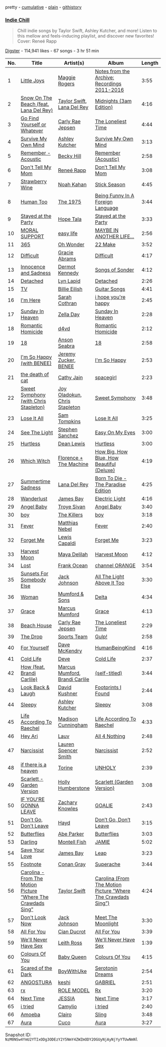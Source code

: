 pretty - [cumulative](/playlists/cumulative/1jelEUwXFe9YeEjdAR3aC8.md) - [plain](/playlists/plain/1jelEUwXFe9YeEjdAR3aC8) - [githistory](https://github.githistory.xyz/mackorone/spotify-playlist-archive/blob/main/playlists/plain/1jelEUwXFe9YeEjdAR3aC8)

### [Indie Chill](https://open.spotify.com/playlist/1jelEUwXFe9YeEjdAR3aC8)

> Chill indie songs by Taylor Swift, Ashley Kutcher, and more! Listen to this mellow and feels\-inducing playlist, and discover new favorites! Cover: Reneé Rapp

[Digster](https://open.spotify.com/user/digster.fm) - 114,941 likes - 67 songs - 3 hr 51 min

| No. | Title | Artist(s) | Album | Length |
|---|---|---|---|---|
| 1 | [Little Joys](https://open.spotify.com/track/6LzKBCMuZDmcIULxE6ISVv) | [Maggie Rogers](https://open.spotify.com/artist/4NZvixzsSefsNiIqXn0NDe) | [Notes from the Archive: Recordings 2011\-2016](https://open.spotify.com/album/2li1FMT6riytgLdq4Eu4rb) | 3:55 |
| 2 | [Snow On The Beach \(feat\. Lana Del Rey\)](https://open.spotify.com/track/6ADDIJxxqzM9LMpm78yzQG) | [Taylor Swift](https://open.spotify.com/artist/06HL4z0CvFAxyc27GXpf02), [Lana Del Rey](https://open.spotify.com/artist/00FQb4jTyendYWaN8pK0wa) | [Midnights \(3am Edition\)](https://open.spotify.com/album/3lS1y25WAhcqJDATJK70Mq) | 4:16 |
| 3 | [Go Find Yourself or Whatever](https://open.spotify.com/track/0nrKz8Ez1mQ1wiv1oqc7Ld) | [Carly Rae Jepsen](https://open.spotify.com/artist/6sFIWsNpZYqfjUpaCgueju) | [The Loneliest Time](https://open.spotify.com/album/3l2Gi0hMjZV2uvKoWlFkoQ) | 4:44 |
| 4 | [Survive My Own Mind](https://open.spotify.com/track/6GiI6EnuQ5V7pJ5WxOJ6z4) | [Ashley Kutcher](https://open.spotify.com/artist/1Zi1c8sWZTy5rDiN3lAuEj) | [Survive My Own Mind](https://open.spotify.com/album/1ywqaWYRgovlH12fhAFdpN) | 3:13 |
| 5 | [Remember \- Acoustic](https://open.spotify.com/track/5aXfGM7WVcqyAvqnL7k0y3) | [Becky Hill](https://open.spotify.com/artist/4EPJlUEBy49EX1wuFOvtjK) | [Remember \(Acoustic\)](https://open.spotify.com/album/6tMWod3p4ojBLD8g2KzhtM) | 2:58 |
| 6 | [Don't Tell My Mom](https://open.spotify.com/track/52xPJ6sISOam1g1blK9RF0) | [Reneé Rapp](https://open.spotify.com/artist/2hUYKu1x0UZQXvzCmggvSn) | [Don’t Tell My Mom](https://open.spotify.com/album/3TE6FmGfVRv442zvXQVsqv) | 3:08 |
| 7 | [Strawberry Wine](https://open.spotify.com/track/7Gvf6Li9MYft4fUijkFjKq) | [Noah Kahan](https://open.spotify.com/artist/2RQXRUsr4IW1f3mKyKsy4B) | [Stick Season](https://open.spotify.com/album/50ZenUP4O2Q5eCy2NRNvuz) | 4:45 |
| 8 | [Human Too](https://open.spotify.com/track/2PUHkK7V8XSoquIV8Skj7h) | [The 1975](https://open.spotify.com/artist/3mIj9lX2MWuHmhNCA7LSCW) | [Being Funny In A Foreign Language](https://open.spotify.com/album/6dVCpQ7oGJD1oYs2fv1t5M) | 3:44 |
| 9 | [Stayed at the Party](https://open.spotify.com/track/4oBGba0gIMq5AKc6tTywwX) | [Hope Tala](https://open.spotify.com/artist/74CcYmmNeHKe5PrZaISk8e) | [Stayed at the Party](https://open.spotify.com/album/3fNOwnasCq1Aw0Y4M3Pstq) | 3:33 |
| 10 | [MORAL SUPPORT](https://open.spotify.com/track/5HcrpwNKs0ExfR3hdUOqMW) | [easy life](https://open.spotify.com/artist/7uwY65fDg3FVJ8MkJ5QuZK) | [MAYBE IN ANOTHER LIFE...](https://open.spotify.com/album/5vvbek95UXDUAbdeDArk7m) | 2:56 |
| 11 | [365](https://open.spotify.com/track/6bBJ6Pz37sqtGnhjrzMqec) | [Oh Wonder](https://open.spotify.com/artist/5cIc3SBFuBLVxJz58W2tU9) | [22 Make](https://open.spotify.com/album/34ZJHKy9s9JbUQmdOmrS4F) | 3:52 |
| 12 | [Difficult](https://open.spotify.com/track/3JiaA3hvuKu4Fjf6AWwVMX) | [Gracie Abrams](https://open.spotify.com/artist/4tuJ0bMpJh08umKkEXKUI5) | [Difficult](https://open.spotify.com/album/5ut6gnxZsNlq5ZjiW06Ht8) | 4:17 |
| 13 | [Innocence and Sadness](https://open.spotify.com/track/1oZqKv594G6ojGvDhEFsDw) | [Dermot Kennedy](https://open.spotify.com/artist/5KNNVgR6LBIABRIomyCwKJ) | [Songs of Sonder](https://open.spotify.com/album/5KYqiTq9ChwEVhd26dcFM8) | 4:12 |
| 14 | [Detached](https://open.spotify.com/track/5HQppSYyU4whulcnaYZyFP) | [Lyn Lapid](https://open.spotify.com/artist/4pfy05cNNTacuOQ6SiSu4v) | [Detached](https://open.spotify.com/album/7gqvota2LkWgkoqEI51Q3U) | 2:26 |
| 15 | [TV](https://open.spotify.com/track/3GYlZ7tbxLOxe6ewMNVTkw) | [Billie Eilish](https://open.spotify.com/artist/6qqNVTkY8uBg9cP3Jd7DAH) | [Guitar Songs](https://open.spotify.com/album/1YPWxMpQEC8kcOuefgXbhj) | 4:41 |
| 16 | [I'm Here](https://open.spotify.com/track/7l5jZiuwClTKk2Xyf5mc69) | [Sarah Cothran](https://open.spotify.com/artist/3kft86DbqCNr7rjq3pEj0G) | [i hope you're happy](https://open.spotify.com/album/1kR8ROs5klKibWulbjWjxa) | 2:45 |
| 17 | [Sunday In Heaven](https://open.spotify.com/track/0ycqjtuVPrwKWJAwwN8qLa) | [Zella Day](https://open.spotify.com/artist/100sLnojEpcadRx4edEBA6) | [Sunday In Heaven](https://open.spotify.com/album/6Xi4qZBRpq328DPysFR6fO) | 2:28 |
| 18 | [Romantic Homicide](https://open.spotify.com/track/1xK59OXxi2TAAAbmZK0kBL) | [d4vd](https://open.spotify.com/artist/5y8tKLUfMvliMe8IKamR32) | [Romantic Homicide](https://open.spotify.com/album/4B3FsNFguOEJ4TWEsct83B) | 2:12 |
| 19 | [18](https://open.spotify.com/track/54F792TiwJOWmTJpbUqbXu) | [Anson Seabra](https://open.spotify.com/artist/2jHp7gQArCQrlMvdrIVFCg) | [18](https://open.spotify.com/album/7v8cb4h5R8a0i1NzjWLUod) | 2:58 |
| 20 | [I'm So Happy \(with BENEE\)](https://open.spotify.com/track/16Fxe5DvEXRxQwcorFyaIO) | [Jeremy Zucker](https://open.spotify.com/artist/3gIRvgZssIb9aiirIg0nI3), [BENEE](https://open.spotify.com/artist/0Cp8WN4V8Tu4QJQwCN5Md4) | [I'm So Happy](https://open.spotify.com/album/2n9fao5PGUvIayJehrdHf7) | 2:53 |
| 21 | [the death of cat](https://open.spotify.com/track/1rB20lcvLZnEhrtwsGs1jw) | [Cathy Jain](https://open.spotify.com/artist/3b05F8mzcRrH8jIdBNJHHQ) | [spacegirl](https://open.spotify.com/album/3tp1fly9o91qybai6Isg1u) | 2:23 |
| 22 | [Sweet Symphony \(with Chris Stapleton\)](https://open.spotify.com/track/78HpdJlNoppURkMmE0dogS) | [Joy Oladokun](https://open.spotify.com/artist/7rrTqtOUOwva4sgTx9C9F9), [Chris Stapleton](https://open.spotify.com/artist/4YLtscXsxbVgi031ovDDdh) | [Sweet Symphony](https://open.spotify.com/album/2FuEelEorhSFMkmvhI8iq7) | 3:48 |
| 23 | [Lose It All](https://open.spotify.com/track/1mBtrVS6hLeqcVecvpAqBJ) | [Sam Tompkins](https://open.spotify.com/artist/04uu8U3I1h26Fp2NBkPTRZ) | [Lose It All](https://open.spotify.com/album/1zxsgM6wXvm801tK3ue3aF) | 3:25 |
| 24 | [See The Light](https://open.spotify.com/track/5nsFJfYtAFZmL9PbtYKYcA) | [Stephen Sanchez](https://open.spotify.com/artist/5XKFrudbV4IiuE5WuTPRmT) | [Easy On My Eyes](https://open.spotify.com/album/6BUPtXbb2tspYnkVdg5Ef7) | 3:00 |
| 25 | [Hurtless](https://open.spotify.com/track/6HJizCbaqaEQG1eLjn341Z) | [Dean Lewis](https://open.spotify.com/artist/3QSQFmccmX81fWCUSPTS7y) | [Hurtless](https://open.spotify.com/album/1WKIR7hhHN1DvJPn09gIST) | 3:00 |
| 26 | [Which Witch](https://open.spotify.com/track/5yiBLMSH9DCRmBtws6wKY3) | [Florence + The Machine](https://open.spotify.com/artist/1moxjboGR7GNWYIMWsRjgG) | [How Big, How Blue, How Beautiful \(Deluxe\)](https://open.spotify.com/album/0Om2TWqroaCLQamQME3bD2) | 4:19 |
| 27 | [Summertime Sadness](https://open.spotify.com/track/2dBwB667LHQkLhdYlwLUZK) | [Lana Del Rey](https://open.spotify.com/artist/00FQb4jTyendYWaN8pK0wa) | [Born To Die \- The Paradise Edition](https://open.spotify.com/album/5PW8nAtvf2HV8RYZFd4IrX) | 4:25 |
| 28 | [Wanderlust](https://open.spotify.com/track/1ErrkKi89V68HHsyUizbJA) | [James Bay](https://open.spotify.com/artist/4EzkuveR9pLvDVFNx6foYD) | [Electric Light](https://open.spotify.com/album/08cprzGPjtLDvKMwtQh93R) | 4:16 |
| 29 | [Angel Baby](https://open.spotify.com/track/2m6Ko3CY1qXNNja8AlugNc) | [Troye Sivan](https://open.spotify.com/artist/3WGpXCj9YhhfX11TToZcXP) | [Angel Baby](https://open.spotify.com/album/44CdsgXhU5R2esprq0tf43) | 3:40 |
| 30 | [boy](https://open.spotify.com/track/3Qw0WuniULBdYjXe2jsqCy) | [The Killers](https://open.spotify.com/artist/0C0XlULifJtAgn6ZNCW2eu) | [boy](https://open.spotify.com/album/7ddxzwtg0QQj9kXYK29rpG) | 3:18 |
| 31 | [Fever](https://open.spotify.com/track/0SKUpG1nVemQF8M9SqlFvb) | [Matthias Nebel](https://open.spotify.com/artist/2D24jOmU0AiPYctJuloI7a) | [Fever](https://open.spotify.com/album/63uFRNIUTdLT7cIrWMjjie) | 2:40 |
| 32 | [Forget Me](https://open.spotify.com/track/5uSFGgIfHMT3osrAd9n9ym) | [Lewis Capaldi](https://open.spotify.com/artist/4GNC7GD6oZMSxPGyXy4MNB) | [Forget Me](https://open.spotify.com/album/50IWCes196EP2nWO6i4I67) | 3:23 |
| 33 | [Harvest Moon](https://open.spotify.com/track/3UhAHhSvqc2oDW6ojrYXQi) | [Maya Delilah](https://open.spotify.com/artist/6TWEX2qTj9b0bBsXSVCMKM) | [Harvest Moon](https://open.spotify.com/album/1VMRHXjGPHWKEmAoiJA8MY) | 4:12 |
| 34 | [Lost](https://open.spotify.com/track/3GZD6HmiNUhxXYf8Gch723) | [Frank Ocean](https://open.spotify.com/artist/2h93pZq0e7k5yf4dywlkpM) | [channel ORANGE](https://open.spotify.com/album/392p3shh2jkxUxY2VHvlH8) | 3:54 |
| 35 | [Sunsets For Somebody Else](https://open.spotify.com/track/41Az1BCotlAUt7Ud8k6H2Y) | [Jack Johnson](https://open.spotify.com/artist/3GBPw9NK25X1Wt2OUvOwY3) | [All The Light Above It Too](https://open.spotify.com/album/1a15dDOiwz5ebSxk1ZeFB5) | 3:30 |
| 36 | [Woman](https://open.spotify.com/track/3IlbpxM6lji2UsBL2VYIAn) | [Mumford & Sons](https://open.spotify.com/artist/3gd8FJtBJtkRxdfbTu19U2) | [Delta](https://open.spotify.com/album/4TgzPAmjhR2Qkh7P6lIRnH) | 4:34 |
| 37 | [Grace](https://open.spotify.com/track/0aJq40QZqvfGubgfKy5knk) | [Marcus Mumford](https://open.spotify.com/artist/3bYcjbVAN3rAuU3TMzw2mB) | [Grace](https://open.spotify.com/album/44ei9ptYrZ8ys7aXPW6bF8) | 4:13 |
| 38 | [Beach House](https://open.spotify.com/track/3v61sG0y5M1LnSsFN4IimM) | [Carly Rae Jepsen](https://open.spotify.com/artist/6sFIWsNpZYqfjUpaCgueju) | [The Loneliest Time](https://open.spotify.com/album/3l2Gi0hMjZV2uvKoWlFkoQ) | 2:29 |
| 39 | [The Drop](https://open.spotify.com/track/7zWPaL2lqEuGnsNCK6WE40) | [Sports Team](https://open.spotify.com/artist/04JIxSs2P0iteVWtaskfeh) | [Gulp!](https://open.spotify.com/album/2bslpjCiGWMgPt2GCdllkH) | 2:58 |
| 40 | [For Yourself](https://open.spotify.com/track/26UZb4fDjCPsqRhgxxe7pZ) | [Dave McKendry](https://open.spotify.com/artist/5OE3WxCOZMByTrhE7JZGTI) | [HumanBeingKind](https://open.spotify.com/album/09ie76iskYthEGCTJqsGhl) | 4:16 |
| 41 | [Cold Life](https://open.spotify.com/track/63r9IzWLsWKE2kWI1L328k) | [Deve](https://open.spotify.com/artist/3xP2q5RQ3YnQIWofwQyXqo) | [Cold Life](https://open.spotify.com/album/6zcBxU9W42AT1iWb9oy1xk) | 2:37 |
| 42 | [How \(feat\. Brandi Carlile\)](https://open.spotify.com/track/171xo7JC4bf7vqFmjF88M8) | [Marcus Mumford](https://open.spotify.com/artist/3bYcjbVAN3rAuU3TMzw2mB), [Brandi Carlile](https://open.spotify.com/artist/2sG4zTOLvjKG1PSoOyf5Ej) | [\(self\-titled\)](https://open.spotify.com/album/1vTQ7l9DHERJJYPMsKGpxE) | 3:44 |
| 43 | [Look Back & Laugh](https://open.spotify.com/track/6e0Gfl49FN9m2c8QaB9vFr) | [David Kushner](https://open.spotify.com/artist/33NVpKoXjItPwUJTMZIOiY) | [Footprints I Found](https://open.spotify.com/album/5bXx1ncSvWPtNAuecQgsHf) | 2:44 |
| 44 | [Sleepy](https://open.spotify.com/track/1uw7DIRDt68BtoYhavfRca) | [Ashley Kutcher](https://open.spotify.com/artist/1Zi1c8sWZTy5rDiN3lAuEj) | [Sleepy](https://open.spotify.com/album/1UtBW3nzfD7d7Qt4Hsm1YQ) | 3:08 |
| 45 | [Life According To Raechel](https://open.spotify.com/track/0L6aCvJcfTEAx0INqVxjBH) | [Madison Cunningham](https://open.spotify.com/artist/3h9TfIgwhovQELlP2jj4xL) | [Life According To Raechel](https://open.spotify.com/album/72oba0tTHatmqgkzdHCosS) | 4:33 |
| 46 | [Hey Ari](https://open.spotify.com/track/3XA0msNCCQysLnspbnbgw3) | [Lauv](https://open.spotify.com/artist/5JZ7CnR6gTvEMKX4g70Amv) | [All 4 Nothing](https://open.spotify.com/album/3edu0vIRVJ6vcK3yagi6oS) | 2:48 |
| 47 | [Narcissist](https://open.spotify.com/track/23oYG6HAbahMQEtjk0M7GK) | [Lauren Spencer Smith](https://open.spotify.com/artist/79AyR6ATpj2LTPxfb6FX50) | [Narcissist](https://open.spotify.com/album/4S2n167mDtS0sMPrHzcvGr) | 2:52 |
| 48 | [if there is a heaven](https://open.spotify.com/track/0rds0pVDFwa7BECTYCfa63) | [Torine](https://open.spotify.com/artist/6gpY6HHTGZp0sTLsxsSNqo) | [UNHOLY](https://open.spotify.com/album/6V7J3mBFCjLGcVZjtveBOK) | 2:39 |
| 49 | [Scarlett \- Garden Version](https://open.spotify.com/track/4BfjeVabolBNQ8O2Z5DNcr) | [Holly Humberstone](https://open.spotify.com/artist/0nnYdIpahs41QiZ9MWp5Wx) | [Scarlett \(Garden Version\)](https://open.spotify.com/album/6R31OCgPkgPEYtQzjVxlfm) | 3:08 |
| 50 | [IF YOU'RE GONNA LEAVE](https://open.spotify.com/track/4wGyH7ZrZgYuB3su5GZGOY) | [Zachary Knowles](https://open.spotify.com/artist/5BxcZnUcETSt90VlbsdugI) | [GOALIE](https://open.spotify.com/album/3AwPKvnIRsrkC0pG7l4RNM) | 2:43 |
| 51 | [Don't Go, Don't Leave](https://open.spotify.com/track/3Cg9Ds1CWQUGuQoQ9QvjDl) | [Hayd](https://open.spotify.com/artist/1adGvsK8A0XG2D18ufk7fZ) | [Don’t Go, Don’t Leave](https://open.spotify.com/album/6AYpseGYHB6Pmln8Wvcsey) | 3:15 |
| 52 | [Butterflies](https://open.spotify.com/track/6Xa2rrTpSLkpx887Y115mO) | [Abe Parker](https://open.spotify.com/artist/5V61WloeXM3XLslOqJ8RES) | [Butterflies](https://open.spotify.com/album/2x3wUvuuBFYY0XEcm3Xp1U) | 3:03 |
| 53 | [Darling](https://open.spotify.com/track/6UpgMTjhFiKV3Sk0emuqDz) | [Montell Fish](https://open.spotify.com/artist/5nvWOyAkfNgVLKESq4fOj2) | [JAMIE](https://open.spotify.com/album/4StdgB0YaIYLGhhXBLuoWl) | 5:02 |
| 54 | [Save Your Love](https://open.spotify.com/track/2egtrr5T0vdqOBtuYbzEu4) | [James Bay](https://open.spotify.com/artist/4EzkuveR9pLvDVFNx6foYD) | [Leap](https://open.spotify.com/album/06ug65kBTheiQOomrAq0iB) | 3:23 |
| 55 | [Footnote](https://open.spotify.com/track/7jrYMBC1bS1SCwxE2bt3AP) | [Conan Gray](https://open.spotify.com/artist/4Uc8Dsxct0oMqx0P6i60ea) | [Superache](https://open.spotify.com/album/5hIOd0FvjlgG4uLjXHkFWI) | 3:44 |
| 56 | [Carolina \- From The Motion Picture “Where The Crawdads Sing”](https://open.spotify.com/track/4axSuOg3BqsowKjRpj59RU) | [Taylor Swift](https://open.spotify.com/artist/06HL4z0CvFAxyc27GXpf02) | [Carolina \(From The Motion Picture “Where The Crawdads Sing”\)](https://open.spotify.com/album/5Bwg2XxrjTlrNy6BC7KQZf) | 4:24 |
| 57 | [Don't Look Now](https://open.spotify.com/track/3VdWvnywTfCZtOindViUHx) | [Jack Johnson](https://open.spotify.com/artist/3GBPw9NK25X1Wt2OUvOwY3) | [Meet The Moonlight](https://open.spotify.com/album/58vzDcu4jADoUAI4DKH5rj) | 3:30 |
| 58 | [All For You](https://open.spotify.com/track/29Co9NKhOM5R9vWCrpkPPK) | [Cian Ducrot](https://open.spotify.com/artist/49jTY62Cpw3RYo4dLuG43W) | [All For You](https://open.spotify.com/album/3SHliIKddH4xZVyr7hyjML) | 3:39 |
| 59 | [We'll Never Have Sex](https://open.spotify.com/track/4zXuYQNDmw3dlauyc8q3Kd) | [Leith Ross](https://open.spotify.com/artist/4nxKz1dRYXnsGzN1lUURtG) | [We'll Never Have Sex](https://open.spotify.com/album/7ji2CX2KOzJgYY1Du1aaS3) | 1:39 |
| 60 | [Colours Of You](https://open.spotify.com/track/7hjPM7rlZo3netjXWOZqcT) | [Baby Queen](https://open.spotify.com/artist/4VqlewwKZJoIcA88PYHUDd) | [Colours Of You](https://open.spotify.com/album/6VJe4cAIDoLXMbntuNpbO3) | 4:15 |
| 61 | [Scared of the Dark](https://open.spotify.com/track/3BiWvG9j7UqmyOvMdC0DgO) | [BoyWithUke](https://open.spotify.com/artist/1Cd373x8qzC7SNUg5IToqp) | [Serotonin Dreams](https://open.spotify.com/album/1I79ZTFJ5FVLwMYRWvhk73) | 2:54 |
| 62 | [ANGOSTURA](https://open.spotify.com/track/38umMmZQdeoOG7Zojor4g3) | [keshi](https://open.spotify.com/artist/3pc0bOVB5whxmD50W79wwO) | [GABRIEL](https://open.spotify.com/album/1WVIJaAboRSwJOe4u0n0Q7) | 2:51 |
| 63 | [rx](https://open.spotify.com/track/273h36reiuZ6Q92u4cmfID) | [ROLE MODEL](https://open.spotify.com/artist/1dy5WNgIKQU6ezkpZs4y8z) | [Rx](https://open.spotify.com/album/0pzu94TJ8IufDvf416cdfO) | 3:20 |
| 64 | [Next Time](https://open.spotify.com/track/3HQrxN0bBKxWIKRmgjUq06) | [JESSIA](https://open.spotify.com/artist/6DdbeAeBlrYj8bNToZv4TY) | [Next Time](https://open.spotify.com/album/7hgfr4aUdhvtwC1xK5XhJ6) | 3:17 |
| 65 | [i tried](https://open.spotify.com/track/37EQsOkuUxhqV1yJcPC1TY) | [Camylio](https://open.spotify.com/artist/2Mf6MBoMOgpxxm3QuH9Tk4) | [i tried](https://open.spotify.com/album/5fvv0vjvISZwMuHE49g89U) | 2:40 |
| 66 | [Amoeba](https://open.spotify.com/track/0HAqq2GcQKyi3s87GuN7jU) | [Clairo](https://open.spotify.com/artist/3l0CmX0FuQjFxr8SK7Vqag) | [Sling](https://open.spotify.com/album/32ium7Cxb1Xwp2MLzH2459) | 3:48 |
| 67 | [Aura](https://open.spotify.com/track/3FcNx0xneevygzqjZaSDIo) | [Cuco](https://open.spotify.com/artist/2Tglaf8nvDzwSQnpSrjLHP) | [Aura](https://open.spotify.com/album/1i3MA9Eamgjk3SKYFo0zdn) | 3:27 |

Snapshot ID: `NzM0NSw4YmU2YTIxODg3ODEzY2Y5NmY4ZWZmODY2OGUyNjAyNjYyYTUwNmNl`
